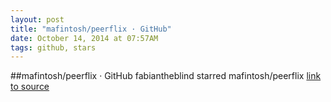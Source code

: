 ```yaml
---
layout: post
title: "mafintosh/peerflix · GitHub"
date: October 14, 2014 at 07:57AM
tags: github, stars
---
```

##mafintosh/peerflix · GitHub
fabiantheblind starred mafintosh/peerflix
[link to source](http://ift.tt/1bDxNVs) 

